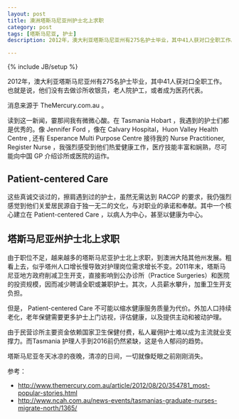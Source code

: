 ```yaml
---
layout: post
title: 澳洲塔斯马尼亚州护士北上求职
category: post
tags: [塔斯马尼亚, 护士]
description: 2012年，澳大利亚塔斯马尼亚州有275名护士毕业，其中41人获对口全职工作。也就是说，他们没有去做诊所收银员，老人院护工，或者成为医药代表。

---
```

{% include JB/setup %}

2012年，澳大利亚塔斯马尼亚州有275名护士毕业，其中41人获对口全职工作。也就是说，他们没有去做诊所收银员，老人院护工，或者成为医药代表。

消息来源于 TheMercury.com.au 。

读到这一新闻，霎那间我有微微心酸。在 Tasmania Hobart ，我遇到的护士们都是优秀的。像 Jennifer Ford ，像在 Calvary Hospital，Huon Valley Health Centre , 还有 Esperance Multi Purpose Centre 接待我的 Nurse Practitioner, Register Nurse ，我强烈感受到他们热爱健康工作，医疗技能丰富和娴熟，尽可能向中国 GP 介绍诊所或医院的运作。

## Patient-centered Care

这些真诚交谈过的，擦肩遇到过的护士，虽然无需达到 RACGP 的要求，我仍强烈感觉到他们关爱居民源自于独一无二的文化，与对职业的承诺和奉献。其中一个核心建立在 Patient-centered Care ，以病人为中心，甚至以健康为中心。


## 塔斯马尼亚州护士北上求职

由于职位不足，越来越多的塔斯马尼亚护士北上求职，到澳洲大陆其他州发展。粗看上去，似乎塔州人口增长慢导致对护理岗位需求增长不变。2011年末，塔斯马尼亚地方政府削减卫生开支，直接影响到公办诊所（Practice Surgeries）和医院的投资规模，因而减少聘请全职或兼职护士。其次，人员薪水攀升，加重卫生开支负担。

但是， Patient-centered Care 不可能以缩水健康服务质量为代价。外加人口持续老化，老年保健需要更多护士上门访视，评估健康，以及提供主动和被动护理。

由于民营诊所主要资金依赖国家卫生保健付费，私人雇佣护士难以成为主流就业支撑力。而Tasmania 护理人手到2016前仍然紧缺，这是令人郁闷的趋势。

塔斯马尼亚冬天冰凉的夜晚，清凉的日间，一切就像眨眼之前刚刚消失。

参考：

* http://www.themercury.com.au/article/2012/08/20/354781_most-popular-stories.html
* http://www.ncah.com.au/news-events/tasmanias-graduate-nurses-migrate-north/1365/